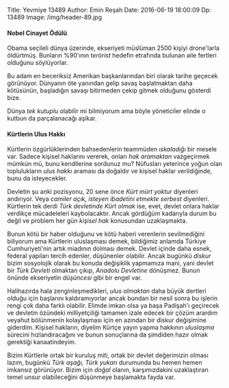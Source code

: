 Title: Yevmiye 13489
Author: Emin Reşah
Date: 2016-06-19 18:00:09 
Dp: 13489 
Image: /img/header-89.jpg

#### Nobel Cinayet Ödülü

Obama seçileli dünya üzerinde, ekseriyeti müslüman 2500 kişiyi drone'larla
öldürtmüş. Bunların %90'ının *terörist* hedefin etrafında bulunan aile fertleri
olduğunu söylüyorlar.

Bu adam en beceriksiz Amerikan başkanlarından biri olarak tarihe geçecek
görünüyor. Dünyanın öte yanından gelip savaş başlatmaktan daha kötüsünün,
başladığın savaşı bitirmeden çekip gitmek olduğunu gösterdi bize.

Dünya *tek kutuplu* olabilir mi bilmiyorum ama böyle yöneticiler elinde o kutbun
da parçalanacağı aşikar.

#### Kürtlerin Ulus Hakkı

Kürtlerin özgürlüklerinden bahsedenlerin teammüden *ıskaladığı* bir mesele
var. Sadece kişisel haklarını vererek, onları *hak aramaktan* vazgeçirmek mümkün
mü, bunu kendilerine sordunuz mu? Nüfusları yeterince yoğun olan toplulukların
*ulus hakkı* araması da doğaldır ve kişisel haklar verildiğinde, bunu da
isteyecekler.

Devletin şu anki pozisyonu, 20 sene önce *Kürt mürt yoktur* diyenleri
andırıyor. Veya *camiler açık, isteyen ibadetini etmekte serbest*
diyenleri. Kürtlerin tek derdi *Türk devletinde Kürt olmak* ise, evet, devlet
onlara haklar verdikçe mücadeleleri kaybolacaktır. Ancak gördüğüm kadarıyla
durum bu değil ve problem her gün *kişisel hak* konusundan uzaklaşmakta.

Bunun kötü bir haber olduğunu ve kötü haberi verenlerin sevilmediğini biliyorum
ama Kürtlerin uluslaşması demek, bildiğimiz anlamda Türkiye Cumhuriyeti'nin
artık miadının dolması demek. Devlet içinde daha esnek, federal yapıları tercih
edenler, düşünenler olabilir. Ancak bugünkü *diskur* bizim sosyolojik olarak bu
konuda değişiklik yapmamıza mani, yani devlet bir *Türk Devleti* olmaktan çıkıp,
*Anadolu Devletine* dönüşmez. Bunun önünde ekseriyetin *düşüncesi* gibi bir
engel var.

Halihazırda hala zenginleşmedikleri, *ulus olmaktan* daha büyük dertleri olduğu
için başlarını kaldıramıyorlar ancak bundan bir nesil sonra bu işlerin rengi çok
daha farklı olabilir. Elimde imkan olsa ya başa Padişah'ı geçirecek ve devletin
özündeki milliyetçiliği tamamen izale edecek bir çözüm arardım veyahut
bölünmenin kolaylaşması için en azından bir diskur değişimine giderdim. Kişisel
hakların, diyelim Kürtçe yayın yapma hakkının *uluslaşma* sürecini
hızlandıracağını ve bunun sonuçlarına da şimdiden hazır olmak gerektiği
kanaatindeyim.

Bizim Kürtlerle ortak bir kuruluş miti, ortak bir devlet değerimizin olması
lazım, bugünkü *Türk aşağı, Türk yukarı* durumunda bu hemen hemen imkansız
görünüyor. Bizim için *doğal* olanın, karşımızdakini uzaklaştıran temel unsur
olabileceğini düşünmeye başlamakta fayda var. 
